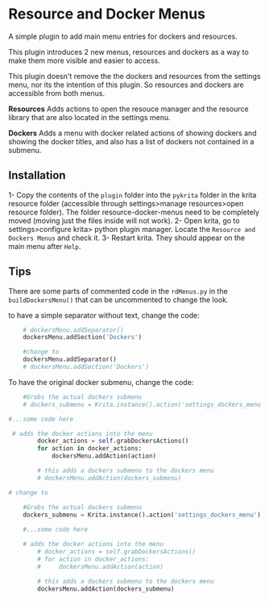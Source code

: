 # Resource and Docker Menus

A simple plugin to add main menu entries for dockers and resources.

This plugin introduces 2 new menus, resources and dockers as a way to make them more visible and easier to access.

This plugin doesn't remove the the dockers and resources from the settings menu, nor its the intention of this plugin. So resources and dockers are accessible from both menus.

**Resources**
Adds actions to open the resouce manager and the resource library that are also located in the settings menu.

**Dockers**
Adds a menu with docker related actions of showing dockers and showing the docker titles, and also has a list of dockers not contained in a submenu.

## Installation

1- Copy the contents of the `plugin` folder into the `pykrita` folder in the krita resource folder (accessible through settings>manage resources>open resource folder).
The folder resource-docker-menus need to be completely moved (moving just the files inside will not work).
2- Open krita, go to settings>configure krita> python plugin manager. Locate the `Resource and Dockers Menus` and check it.
3- Restart krita. They should appear on the main menu after `Help`.

## Tips
There are some parts of commented code in the `rdMenus.py` in the `buildDockersMenu()` that can be uncommented to change the look.

to have a simple separator without text, change the code:

```py
    # dockersMenu.addSeparator()
    dockersMenu.addSection('Dockers')

    #change to
    dockersMenu.addSeparator()
    # dockersMenu.addSection('Dockers')
```

To have the original docker submenu, change the code:

```py
    #Grabs the actual dockers submenu 
    # dockers_submenu = Krita.instance().action('settings_dockers_menu')

#...some code here

 # adds the docker actions into the menu
        docker_actions = self.grabDockersActions()
        for action in docker_actions:
            dockersMenu.addAction(action)

        # this adds a dockers submenu to the dockers menu
        # dockersMenu.addAction(dockers_submenu)

# change to

    #Grabs the actual dockers submenu 
    dockers_submenu = Krita.instance().action('settings_dockers_menu')
    
    #...some code here

    # adds the docker actions into the menu
        # docker_actions = self.grabDockersActions()
        # for action in docker_actions:
        #     dockersMenu.addAction(action)

        # this adds a dockers submenu to the dockers menu
        dockersMenu.addAction(dockers_submenu)
```
